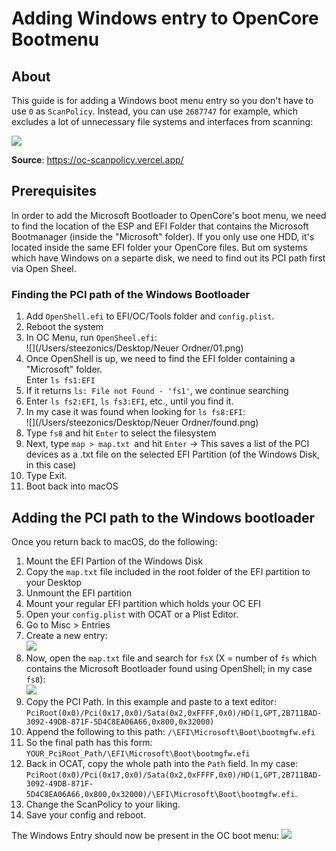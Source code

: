 # Adding Windows entry to OpenCore Bootmenu

## About
This guide is for adding a Windows boot menu entry so you don't have to use `0` as `ScanPolicy`. Instead, you can use `2687747` for example, which excludes a lot of unnecessary file systems and interfaces from scanning:

![](/Users/steezonics/Desktop/scanpol.png) 

**Source**: https://oc-scanpolicy.vercel.app/

## Prerequisites
In order to add the Microsoft Bootloader to OpenCore's boot menu, we need to find the location of the ESP and EFI Folder that contains the Microsoft Bootmanager (inside the "Microsoft" folder). If you only use one HDD, it's located inside the same EFI folder your OpenCore files. But om systems which have Windows on a separte disk, we need to find out its PCI path first via Open Sheel. 

### Finding the PCI path of the Windows Bootloader
1. Add `OpenShell.efi` to EFI/OC/Tools folder and `config.plist`.
2. Reboot the system
3. In OC Menu, run `OpenSheel.efi`: </br>![](/Users/steezonics/Desktop/Neuer Ordner/01.png)
4. Once OpenShell is up, we need to find the EFI folder containing a "Microsoft" folder. </br>Enter `ls fs1:EFI`
5. If it returns `ls: File not Found - 'fs1'`, we continue searching
6. Enter `ls fs2:EFI`, `ls fs3:EFI`, etc., until you find it.
7. In my case it was found when looking for `ls fs8:EFI`:</br>![](/Users/steezonics/Desktop/Neuer Ordner/found.png)
8. Type `fs8` and hit `Enter` to select the filesystem
9. Next, type `map > map.txt `and hit `Enter` &rarr; This saves a list of the PCI devices as a .txt file on the selected EFI Partition (of the Windows Disk, in this case)
10. Type Exit.
11. Boot back into macOS

## Adding the PCI path to the Windows bootloader
Once you return back to macOS, do the following:

1. Mount the EFI Partion of the Windows Disk
2. Copy the `map.txt` file included in the root folder of the EFI partition to your Desktop
3. Unmount the EFI partition
4. Mount your regular EFI partition which holds your OC EFI
5. Open your `config.plist` with OCAT or a Plist Editor.
6. Go to Misc > Entries
7. Create a new entry:</br>![](/Users/steezonics/Desktop/Entry.png)
8. Now, open the `map.txt` file and search for `fsX` (X = number of `fs` which contains the Microsoft Bootloader found using OpenShell; in my case `fs8`):</br>![](/Users/steezonics/Desktop/PCIpth.png)
9. Copy the PCI Path. In this example and paste to a text editor: `PciRoot(0x0)/Pci(0x17,0x0)/Sata(0x2,0xFFFF,0x0)/HD(1,GPT,2B711BAD-3092-49DB-871F-5D4C8EA06A66,0x800,0x32000)`
10. Append the following to this path: `/\EFI\Microsoft\Boot\bootmgfw.efi`
11. So the final path has this form: `YOUR_PciRoot_Path/\EFI\Microsoft\Boot\bootmgfw.efi`
12. Back in OCAT, copy the whole path into the `Path` field. In my case: `PciRoot(0x0)/Pci(0x17,0x0)/Sata(0x2,0xFFFF,0x0)/HD(1,GPT,2B711BAD-3092-49DB-871F-5D4C8EA06A66,0x800,0x32000)/\EFI\Microsoft\Boot\bootmgfw.efi`.
13. Change the ScanPolicy to your liking.
14. Save your config and reboot.

The Windows Entry should now be present in the OC boot menu:
![](/Users/steezonics/Desktop/win10.png)
